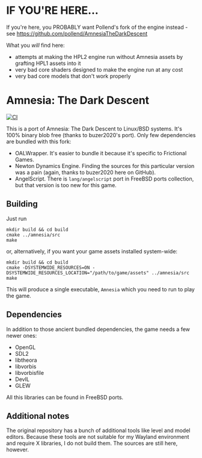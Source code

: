 # IF YOU'RE HERE...

If you're here, you PROBABLY want Pollend's fork of the engine instead - see https://github.com/pollend/AmnesiaTheDarkDescent

What you *will* find here:

+ attempts at making the HPL2 engine run without Amnesia assets by grafting HPL1 assets into it
+ very bad core shaders designed to make the engine run at any cost
+ very bad core models that don't work properly

# Amnesia: The Dark Descent
[![CI](https://github.com/shamazmazum/AmnesiaTheDarkDescent/actions/workflows/build.yml/badge.svg)](https://github.com/shamazmazum/AmnesiaTheDarkDescent/actions/workflows/build.yml)

This is a port of Amnesia: The Dark Descent to Linux/BSD systems. It's 100%
binary blob free (thanks to buzer2020's port). Only few dependencies are bundled
with this fork:

* OALWrapper. It's easier to bundle it because it's specific to Frictional
  Games.
* Newton Dynamics Engine. Finding the sources for this particular version was a
  pain (again, thanks to buzer2020 here on GitHub).
* AngelScript. There is `lang/angelscript` port in FreeBSD ports collection, but
  that version is too new for this game.
  
## Building

Just run

~~~~
mkdir build && cd build
cmake ../amnesia/src
make
~~~~

or, alternatively, if you want your game assets installed system-wide:

~~~~
mkdir build && cd build
cmake -DSYSTEMWIDE_RESOURCES=ON -DSYSTEMWIDE_RESOURCES_LOCATION="/path/to/game/assets" ../amnesia/src
make
~~~~

This will produce a single executable, `Amnesia` which you need to run to play
the game.

## Dependencies

In addition to those ancient bundled dependencies, the game needs a few newer
ones:

* OpenGL
* SDL2
* libtheora
* libvorbis
* libvorbisfile
* DevIL
* GLEW

All this libraries can be found in FreeBSD ports.

## Additional notes

The original repository has a bunch of additional tools like level and model
editors. Because these tools are not suitable for my Wayland environment and
require X libraries, I do not build them. The sources are still here, however.
